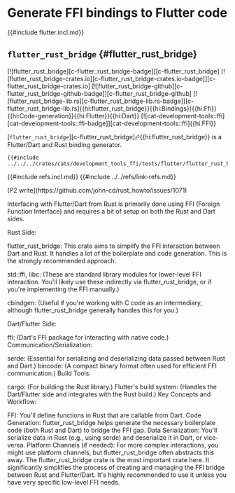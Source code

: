 # Generate FFI bindings to Flutter code

{{#include flutter.incl.md}}

## `flutter_rust_bridge` {#flutter_rust_bridge}

[![flutter_rust_bridge][c-flutter_rust_bridge-badge]][c-flutter_rust_bridge] [![flutter_rust_bridge-crates.io][c-flutter_rust_bridge-crates.io-badge]][c-flutter_rust_bridge-crates.io] [![flutter_rust_bridge-github][c-flutter_rust_bridge-github-badge]][c-flutter_rust_bridge-github] [![flutter_rust_bridge-lib.rs][c-flutter_rust_bridge-lib.rs-badge]][c-flutter_rust_bridge-lib.rs]{{hi:flutter_rust_bridge}}{{hi:Bindings}}{{hi:Ffi}}{{hi:Code-generation}}{{hi:Flutter}}{{hi:Dart}} [![cat-development-tools::ffi][cat-development-tools::ffi-badge]][cat-development-tools::ffi]{{hi:FFI}}

[`flutter_rust_bridge`][c-flutter_rust_bridge]⮳{{hi:flutter_rust_bridge}} is a Flutter/Dart and Rust binding generator.

```rust,editable
{{#include ../../../crates/cats/development_tools_ffi/tests/flutter/flutter_rust_bridge.rs:example}}
```

{{#include refs.incl.md}}
{{#include ../../refs/link-refs.md}}

<div class="hidden">
[P2 write](https://github.com/john-cd/rust_howto/issues/1071)

Interfacing with Flutter/Dart from Rust is primarily done using FFI (Foreign Function Interface) and requires a bit of setup on both the Rust and Dart sides.

Rust Side:

flutter_rust_bridge: This crate aims to simplify the FFI interaction between Dart and Rust. It handles a lot of the boilerplate and code generation.  This is the strongly recommended approach.

std::ffi, libc: (These are standard library modules for lower-level FFI interaction.  You'll likely use these indirectly via flutter_rust_bridge, or if you're implementing the FFI manually.)

cbindgen: (Useful if you're working with C code as an intermediary, although flutter_rust_bridge generally handles this for you.)

Dart/Flutter Side:

ffi: (Dart's FFI package for interacting with native code.)
Communication/Serialization:

serde: (Essential for serializing and deserializing data passed between Rust and Dart.)
bincode: (A compact binary format often used for efficient FFI communication.)
Build Tools:

cargo: (For building the Rust library.)
Flutter's build system: (Handles the Dart/Flutter side and integrates with the Rust build.)
Key Concepts and Workflow:

FFI: You'll define functions in Rust that are callable from Dart.
Code Generation: flutter_rust_bridge helps generate the necessary boilerplate code (both Rust and Dart) to bridge the FFI gap.
Data Serialization: You'll serialize data in Rust (e.g., using serde) and deserialize it in Dart, or vice-versa.
Platform Channels (if needed): For more complex interactions, you might use platform channels, but flutter_rust_bridge often abstracts this away.
The flutter_rust_bridge crate is the most important crate here. It significantly simplifies the process of creating and managing the FFI bridge between Rust and Flutter/Dart.  It's highly recommended to use it unless you have very specific low-level FFI needs.
</div>
